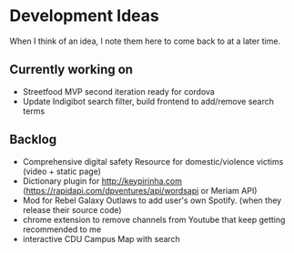 # Development Ideas
When I think of an idea, I note them here to come back to at a later time.

## Currently working on ##
- Streetfood MVP second iteration ready for cordova
- Update Indigibot search filter, build frontend to add/remove search terms


## Backlog ##
- Comprehensive digital safety Resource for domestic/violence victims (video + static page)
- Dictionary plugin for http://keypirinha.com (https://rapidapi.com/dpventures/api/wordsapi or Meriam API)
- Mod for Rebel Galaxy Outlaws to add user's own Spotify. (when they release their source code)
- chrome extension to remove channels from Youtube that keep getting recommended to me
- interactive CDU Campus Map with search
